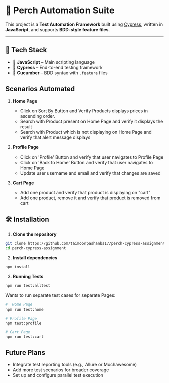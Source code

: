 # 🧪 Perch Automation Suite

This project is a **Test Automation Framework** built using [Cypress](https://www.cypress.io/), written in **JavaScript**, and supports **BDD-style feature files**.

---

## 🚀 Tech Stack

- 🧠 **JavaScript** – Main scripting language
- 🧪 **Cypress** – End-to-end testing framework
- 🥒 **Cucumber** – BDD syntax with `.feature` files


## Scenarios Automated
1. **Home Page**

    - Click on Sort By Button and Verify Products displays prices in ascending order.
    - Search with Product present on Home Page and verify it displays the result
    - Search with Product which is not displaying on Home Page and verify that alert message displays

2. **Profile Page**
    - Click on 'Profile' Button and verify that user navigates to Profile Page
    - Click on 'Back to Home' Button and verify that user navigates to Home Page
    - Update user username and email and verify that changes are saved

3. **Cart Page**
    - Add one product and verify that product is displaying on "cart"
    - Add one product, remove it and verify that product is removed from cart


## 🛠 Installation

1. **Clone the repository**
```bash
git clone https://github.com/taimoorpashanbs17/perch-cypress-assignment.git
cd perch-cypress-assignment
```

2. **Install dependencies**
```bash
npm install
```

3. **Running Tests**
```bash
npm run test:alltest
```

Wants to run separate test cases for separate Pages:
```bash
#  Home Page
npm run test:home

# Profile Page
npm test:profile

# Cart Page
npm run test:cart
```

## Future Plans
- Integrate test reporting tools (e.g., Allure or Mochawesome)
- Add more test scenarios for broader coverage
- Set up and configure parallel test execution

